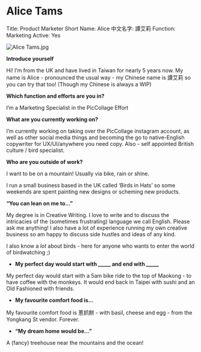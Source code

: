 # Alice Tams

Title: Product Marketer
Short Name: Alice 
中文名字: 譚艾莉
Function: Marketing
Active: Yes

![Alice Tams.jpg](Alice%20Tams%20a1e2c709c88c4677b56312dcba1649f0/Alice_Tams.jpg)

**Introduce yourself**

Hi! I’m from the UK and have lived in Taiwan for nearly 5 years now. My name is Alice - pronounced the usual way - my Chinese name is 譚艾莉 so you can try that too! (Though my Chinese is always a WIP)

**Which function and efforts are you in?**

I’m a Marketing Specialist in the PicCollage Effort

**What are you currently working on?**

I’m currently working on taking over the PicCollage instagram account, as well as other social media things and becoming the go to native-English copywriter for UX/UI/anywhere you need copy. Also - self appointed British culture / bird specialist.

**Who are you outside of work?**

I want to be on a mountain! Usually via bike, rain or shine.

I run a small business based in the UK called ‘Birds in Hats’ so some weekends are spent painting new designs or scheming new products.

**“You can lean on me to…”**

My degree is in Creative Writing. I love to write and to discuss the intricacies of the (sometimes frustrating) language we call English. Please ask me anything! I also have a lot of experience running my own creative business so am happy to discuss side hustles and ideas of any kind.

I also know a *lot* about birds - here for anyone who wants to enter the world of birdwatching ;)

- **My perfect day would start with _____ and end with _____**

My perfect day would start with a 5am bike ride to the top of Maokong - to have coffee with the monkeys. It would end back in Taipei with sushi and an Old Fashioned with friends.

- **My favourite comfort food is…**

My favourite comfort food is 蔥抓餅 - with basil, cheese and egg - from the Yongkang St vendor. Forever.

- **“My dream home would be…”**

A (fancy) treehouse near the mountains and the ocean!
